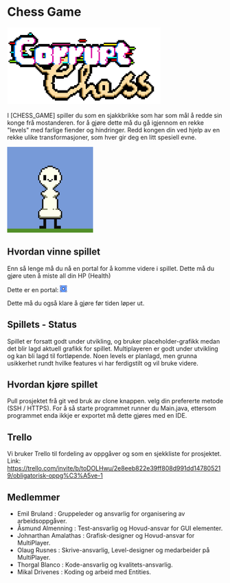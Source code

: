 # Chess Game
![alt text](ReadMeAssets/corruptChess.png)

I [CHESS_GAME] spiller du som en sjakkbrikke som har som mål å redde sin konge frå mostanderen.
for å gjøre dette må du gå igjennom en rekke "levels" med farlige fiender og hindringer.
Redd kongen din ved hjelp av en rekke ulike transformasjoner, som hver gir deg en litt spesiell evne.

<img src="ReadMeAssets/pawnboi.gif" width="200" heigth="200">

## Hvordan vinne spillet
Enn så lenge må du nå en portal for å komme videre i spillet. Dette må du gjøre uten å miste all din HP (Health)

Dette er en portal:
![alt text](assets/portal.png)

Dette må du også klare å gjøre før tiden løper ut.

## Spillets - Status
Spillet er forsatt godt under utvikling, og bruker placeholder-grafikk medan det blir lagd aktuell grafikk for spillet.
Multiplayeren er godt under utvikling og kan bli lagd til fortløpende.
Noen levels er planlagd, men grunna usikkerhet rundt hvilke features vi har ferdigstilt og vil bruke videre.

## Hvordan kjøre spillet
Pull prosjektet frå git ved bruk av clone knappen. velg din prefererte metode (SSH / HTTPS).
For å så starte programmet runner du Main.java, ettersom programmet enda ikkje er exportet må dette gjøres med en IDE.

## Trello
Vi bruker Trello til fordeling av oppgåver og som en sjekkliste for prosjektet.
Link:
https://trello.com/invite/b/toDOLHwu/2e8eeb822e39ff808d991dd147805219/obligatorisk-oppg%C3%A5ve-1

## Medlemmer
- Emil Bruland : Gruppeleder og ansvarlig for organisering av arbeidsoppgåver.
- Åsmund Almenning : Test-ansvarlig og Hovud-ansvar for GUI elementer.
- Johnarthan Amalathas : Grafisk-designer og Hovud-ansvar for MultiPlayer.
- Olaug Rusnes : Skrive-ansvarlig, Level-designer og medarbeider på MultiPlayer.
- Thorgal Blanco : Kode-ansvarlig og kvalitets-ansvarlig.
- Mikal Drivenes : Koding og arbeid med Entities.
